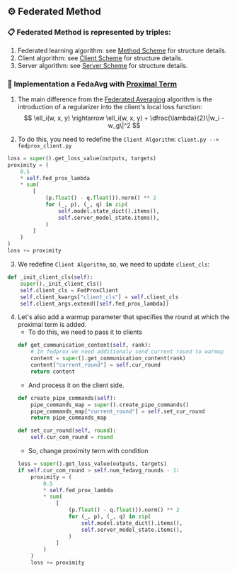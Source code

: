 ## ⚙️ Federated Method

### 📋 Federated Method is represented by triples:
1. Federated learning algorithm: see [Method Scheme](C4.md#method-scheme) for structure details.
2. Client algorithm: see [Client Scheme](C4.md#client-scheme) for structure details.
3. Server algorithm: see [Server Scheme](C4.md#server-scheme) for structure details.

### 🔩 Implementation a FedaAvg with [Proximal Term](https://arxiv.org/pdf/1812.06127)

1. The main difference from the [Federated Averaging](https://arxiv.org/pdf/1602.05629) algorithm is the introduction of a regularizer into the client's local loss function:
$$
\ell_i(w, x, y) \rightarrow \ell_i(w, x, y) + \dfrac{\lambda}{2}\|w_i - w_g\|^2
$$

2. To do this, you need to redefine the `Client Algorithm`: `client.py --> fedprox_client.py`
```python
loss = super().get_loss_value(outputs, targets)
proximity = (
    0.5
    * self.fed_prox_lambda
    * sum(
        [
            (p.float() - q.float()).norm() ** 2
            for (_, p), (_, q) in zip(
                self.model.state_dict().items(),
                self.server_model_state.items(),
            )
        ]
    )
)
loss += proximity
```

3. We redefine `Client Algorithm`, so, we need to update `client_cls`:
```python
def _init_client_cls(self):
    super()._init_client_cls()
    self.client_cls = FedProxClient
    self.client_kwargs["client_cls"] = self.client_cls
    self.client_args.extend([self.fed_prox_lambda])
```

4. Let's also add a warmup parameter that specifies the round at which the proximal term is added. 
    - To do this, we need to pass it to clients
    ```python
    def get_communication_content(self, rank):
        # In fedprox we need additionaly send current round to warmup
        content = super().get_communication_content(rank)
        content["current_round"] = self.cur_round
        return content
    ```
    - And process it on the client side.
    ```python
    def create_pipe_commands(self):
        pipe_commands_map = super().create_pipe_commands()
        pipe_commands_map["current_round"] = self.set_cur_round
        return pipe_commands_map

    def set_cur_round(self, round):
        self.cur_com_round = round
    ```
    - So, change proximity term with condition
    ```python
    loss = super().get_loss_value(outputs, targets)
    if self.cur_com_round > self.num_fedavg_rounds - 1:
        proximity = (
            0.5
            * self.fed_prox_lambda
            * sum(
                [
                    (p.float() - q.float()).norm() ** 2
                    for (_, p), (_, q) in zip(
                        self.model.state_dict().items(),
                        self.server_model_state.items(),
                    )
                ]
            )
        )
        loss += proximity
    ``` 